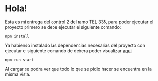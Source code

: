 # Hola!

Esta es mi entrega del control 2 del ramo TEL 335, para poder ejecutar el proyecto primero se debe ejecutar el siguiente comando:

```bash
npm install
```
Ya habiendo instalado las dependencias necesarias del proyecto con ejecutar el siguiente comando de debera poder visualizar [aqui](http://localhost:3000/).

```bash
npm run start
```
Al cargar se podra ver que todo lo que se pidio hacer se encuentra en la misma vista.
